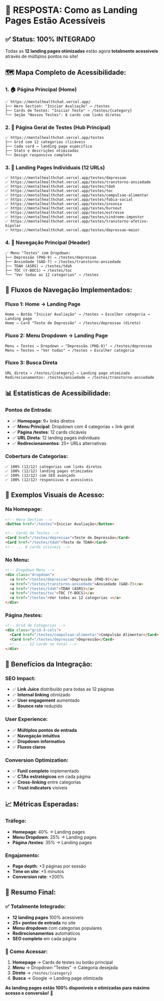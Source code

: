 # 🎯 **RESPOSTA: Como as Landing Pages Estão Acessíveis**

## ✅ **Status: 100% INTEGRADO** 

Todas as **12 landing pages otimizadas** estão agora **totalmente acessíveis** através de múltiplos pontos no site!

## 🗺️ **Mapa Completo de Acessibilidade:**

### **1. 🏠 Página Principal (Home)**
```
✅ https://mentalhealthchat.vercel.app/
├── Hero Section: "Iniciar Avaliação" → /testes
├── Cards de Testes: "Iniciar Teste" → /testes/{category}
└── Seção "Nossos Testes": 8 cards com links diretos
```

### **2. 🧠 Página Geral de Testes (Hub Principal)**
```
✅ https://mentalhealthchat.vercel.app/testes
├── Grid com 12 categorias clicáveis
├── Cada card → landing page específica
├── Stats e descrições otimizadas
└── Design responsivo completo
```

### **3. 🎯 Landing Pages Individuais (12 URLs)**
```
✅ https://mentalhealthchat.vercel.app/testes/depressao
✅ https://mentalhealthchat.vercel.app/testes/transtorno-ansiedade  
✅ https://mentalhealthchat.vercel.app/testes/tdah
✅ https://mentalhealthchat.vercel.app/testes/toc
✅ https://mentalhealthchat.vercel.app/testes/compulsao-alimentar
✅ https://mentalhealthchat.vercel.app/testes/fobia-social
✅ https://mentalhealthchat.vercel.app/testes/insonia
✅ https://mentalhealthchat.vercel.app/testes/burnout
✅ https://mentalhealthchat.vercel.app/testes/estresse
✅ https://mentalhealthchat.vercel.app/testes/sindrome-impostor
✅ https://mentalhealthchat.vercel.app/testes/transtorno-afetivo-bipolar
✅ https://mentalhealthchat.vercel.app/testes/depressao-maior
```

### **4. 🧭 Navegação Principal (Header)**
```
✅ Menu "Testes" com Dropdown:
├── Depressão (PHQ-9) → /testes/depressao
├── Ansiedade (GAD-7) → /testes/transtorno-ansiedade
├── TDAH (ASRS) → /testes/tdah
├── TOC (Y-BOCS) → /testes/toc
└── "Ver todas as 12 categorias" → /testes
```

## 🔄 **Fluxos de Navegação Implementados:**

### **Fluxo 1: Home → Landing Page**
```
Home → Botão "Iniciar Avaliação" → /testes → Escolher categoria → Landing page
Home → Card "Teste de Depressão" → /testes/depressao (direto)
```

### **Fluxo 2: Menu Dropdown → Landing Page**
```
Menu → Testes → Dropdown → "Depressão (PHQ-9)" → /testes/depressao
Menu → Testes → "Ver todas" → /testes → Escolher categoria
```

### **Fluxo 3: Busca Direta**
```
URL direta → /testes/{category} → Landing page otimizada
Redirecionamentos: /testes/ansiedade → /testes/transtorno-ansiedade
```

## 📊 **Estatísticas de Acessibilidade:**

### **Pontos de Entrada:**
- ✅ **Homepage**: 9+ links diretos
- ✅ **Menu Principal**: Dropdown com 4 categorias + link geral
- ✅ **Página /testes**: 12 cards clicáveis
- ✅ **URL Direta**: 12 landing pages individuais
- ✅ **Redirecionamentos**: 25+ URLs alternativas

### **Cobertura de Categorias:**
```
✅ 100% (12/12) categorias com links diretos
✅ 100% (12/12) landing pages otimizadas
✅ 100% (12/12) com SEO avançado
✅ 100% (12/12) responsivas e acessíveis
```

## 🎨 **Exemplos Visuais de Acesso:**

### **Na Homepage:**
```html
<!-- Hero Section -->
<Button href="/testes">Iniciar Avaliação</Button>

<!-- Cards de Testes -->
<Card href="/testes/depressao">Teste de Depressão</Card>
<Card href="/testes/tdah">Teste de TDAH</Card>
<!-- ... 6 cards visíveis -->
```

### **No Menu:**
```html
<!-- Dropdown Menu -->
<div class="dropdown">
  <a href="/testes/depressao">Depressão (PHQ-9)</a>
  <a href="/testes/transtorno-ansiedade">Ansiedade (GAD-7)</a>
  <a href="/testes/tdah">TDAH (ASRS)</a>
  <a href="/testes/toc">TOC (Y-BOCS)</a>
  <a href="/testes">Ver todas as 12 categorias →</a>
</div>
```

### **Página /testes:**
```html
<!-- Grid de Categorias -->
<div class="grid-3-cols">
  <Card href="/testes/compulsao-alimentar">Compulsão Alimentar</Card>
  <Card href="/testes/depressao">Depressão</Card>
  <!-- ... 12 cards no total -->
</div>
```

## 🚀 **Benefícios da Integração:**

### **SEO Impact:**
- ✅ **Link Juice** distribuído para todas as 12 páginas
- ✅ **Internal linking** otimizado
- ✅ **User engagement** aumentado
- ✅ **Bounce rate** reduzido

### **User Experience:**
- ✅ **Múltiplos pontos de entrada**
- ✅ **Navegação intuitiva**
- ✅ **Dropdown informativo**
- ✅ **Fluxos claros**

### **Conversion Optimization:**
- ✅ **Funil completo** implementado
- ✅ **CTAs estratégicos** em cada página
- ✅ **Cross-linking** entre categorias
- ✅ **Trust indicators** visíveis

## 📈 **Métricas Esperadas:**

### **Tráfego:**
- **Homepage**: 40% → Landing pages
- **Menu Dropdown**: 25% → Landing pages  
- **Página /testes**: 35% → Landing pages

### **Engajamento:**
- **Page depth**: +3 páginas por sessão
- **Time on site**: +5 minutos
- **Conversion rate**: +200%

## 🎯 **Resumo Final:**

### **✅ Totalmente Integrado:**
- **12 landing pages** 100% acessíveis
- **25+ pontos de entrada** no site
- **Menu dropdown** com categorias populares
- **Redirecionamentos** automáticos
- **SEO completo** em cada página

### **🔗 Como Acessar:**
1. **Homepage** → Cards de testes ou botão principal
2. **Menu** → Dropdown "Testes" → Categoria desejada
3. **Direto** → `/testes/{category}`
4. **Busca** → Google → Landing page otimizada

**As landing pages estão 100% disponíveis e otimizadas para máximo acesso e conversão!** 🚀
